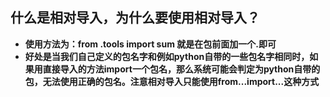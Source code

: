 ## 什么是相对导入，为什么要使用相对导入？

- **使用方法为：from .tools import sum 就是在包前面加一个.即可**<br> 
- **好处是当我们自己定义的包名字和例如python自带的一些包名字相同时，如果用直接导入的方法import一个包名，那么系统可能会判定为python自带的包，无法使用正确的包名。注意相对导入只能使用from...import...这种方式** </br>
